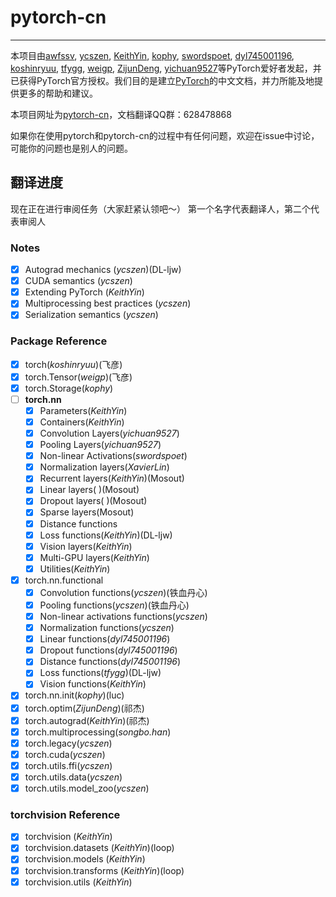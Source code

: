 # pytorch-cn

---

本项目由[awfssv](https://github.com/awfssv), [ycszen](https://github.com/ycszen), [KeithYin](https://github.com/KeithYin), [kophy](https://github.com/kophy), [swordspoet](https://github.com/swordspoet), [dyl745001196](https://github.com/dyl745001196), [koshinryuu](https://github.com/koshinryuu), [tfygg](https://github.com/tfygg), [weigp](https://github.com/weigq), [ZijunDeng](https://github.com/ZijunDeng), [yichuan9527](https://github.com/yichuan9527)等PyTorch爱好者发起，并已获得PyTorch官方授权。我们目的是建立[PyTorch](http://pytorch.org/docs/)的中文文档，并力所能及地提供更多的帮助和建议。

本项目网址为[pytorch-cn](http://pytorch-cn.readthedocs.io/zh/latest/)，文档翻译QQ群：628478868

如果你在使用pytorch和pytorch-cn的过程中有任何问题，欢迎在issue中讨论，可能你的问题也是别人的问题。

## 翻译进度
现在正在进行审阅任务（大家赶紧认领吧～）
第一个名字代表翻译人，第二个代表审阅人
### Notes
- [x] Autograd mechanics (*ycszen*)(DL-ljw)
- [x] CUDA semantics (*ycszen*)
- [x] Extending PyTorch (*KeithYin*)
- [x] Multiprocessing best practices (*ycszen*)
- [x] Serialization semantics (*ycszen*)

### Package Reference
- [x] torch(*koshinryuu*)(飞彦)
- [x] torch.Tensor(*weigp*)(飞彦)
- [x] torch.Storage(*kophy*)
- [ ] **torch.nn**
  - [x] Parameters(*KeithYin*)
  - [x] Containers(*KeithYin*)
  - [x] Convolution Layers(*yichuan9527*)
  - [x] Pooling Layers(*yichuan9527*)
  - [x] Non-linear Activations(*swordspoet*)
  - [x] Normalization layers(*XavierLin*)
  - [x] Recurrent layers(*KeithYin*)(Mosout)
  - [x] Linear layers( )(Mosout)
  - [x] Dropout layers( )(Mosout)
  - [x] Sparse layers(Mosout)
  - [x] Distance functions
  - [x] Loss functions(*KeithYin*)(DL-ljw)
  - [x] Vision layers(*KeithYin*)
  - [x] Multi-GPU layers(*KeithYin*)
  - [x] Utilities(*KeithYin*)
- [x] torch.nn.functional
  - [x] Convolution functions(*ycszen*)(铁血丹心)
  - [x] Pooling functions(*ycszen*)(铁血丹心)
  - [x] Non-linear activations functions(*ycszen*)
  - [x] Normalization functions(*ycszen*)
  - [x] Linear functions(*dyl745001196*)
  - [x] Dropout functions(*dyl745001196*)
  - [x] Distance functions(*dyl745001196*)
  - [x] Loss functions(*tfygg*)(DL-ljw)
  - [x] Vision functions(*KeithYin*)
- [x] torch.nn.init(*kophy*)(luc)
- [x] torch.optim(*ZijunDeng*)(祁杰)
- [x] torch.autograd(*KeithYin*)(祁杰)
- [x] torch.multiprocessing(*songbo.han*)
- [x] torch.legacy(*ycszen*)
- [x] torch.cuda(*ycszen*)
- [x] torch.utils.ffi(*ycszen*)
- [x] torch.utils.data(*ycszen*)
- [x] torch.utils.model_zoo(*ycszen*)

### torchvision Reference
- [x] torchvision (*KeithYin*)
- [x] torchvision.datasets (*KeithYin*)(loop)
- [x] torchvision.models (*KeithYin*)
- [x] torchvision.transforms (*KeithYin*)(loop)
- [x] torchvision.utils (*KeithYin*)
